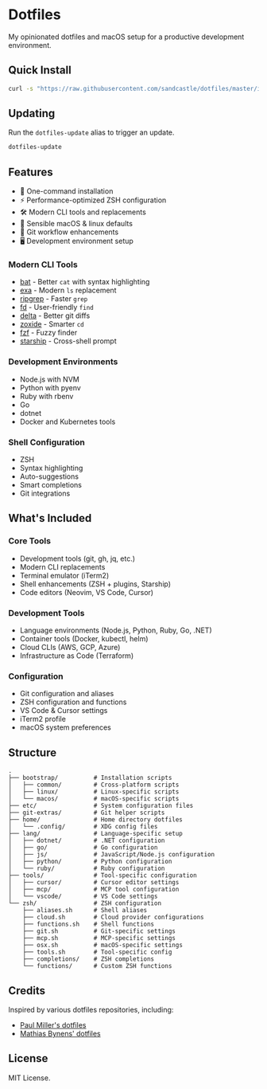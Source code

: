 # Dotfiles

My opinionated dotfiles and macOS setup for a productive development environment.

## Quick Install

```bash
curl -s "https://raw.githubusercontent.com/sandcastle/dotfiles/master/install.sh?t=$(date +%s%N)" | bash
```

## Updating

Run the `dotfiles-update` alias to trigger an update.

```bash
dotfiles-update
```

## Features

- 🚀 One-command installation
- ⚡️ Performance-optimized ZSH configuration
- 🛠 Modern CLI tools and replacements
- 🔧 Sensible macOS & linux defaults
- 🔄 Git workflow enhancements
- 🖥 Development environment setup

### Modern CLI Tools

- [bat](https://github.com/sharkdp/bat) - Better `cat` with syntax highlighting
- [exa](https://github.com/ogham/exa) - Modern `ls` replacement
- [ripgrep](https://github.com/BurntSushi/ripgrep) - Faster `grep`
- [fd](https://github.com/sharkdp/fd) - User-friendly `find`
- [delta](https://github.com/dandavison/delta) - Better git diffs
- [zoxide](https://github.com/ajeetdsouza/zoxide) - Smarter `cd`
- [fzf](https://github.com/junegunn/fzf) - Fuzzy finder
- [starship](https://starship.rs) - Cross-shell prompt

### Development Environments

- Node.js with NVM
- Python with pyenv
- Ruby with rbenv
- Go
- dotnet
- Docker and Kubernetes tools

### Shell Configuration

- ZSH
- Syntax highlighting
- Auto-suggestions
- Smart completions
- Git integrations

## What's Included

### Core Tools

- Development tools (git, gh, jq, etc.)
- Modern CLI replacements
- Terminal emulator (iTerm2)
- Shell enhancements (ZSH + plugins, Starship)
- Code editors (Neovim, VS Code, Cursor)

### Development Tools

- Language environments (Node.js, Python, Ruby, Go, .NET)
- Container tools (Docker, kubectl, helm)
- Cloud CLIs (AWS, GCP, Azure)
- Infrastructure as Code (Terraform)

### Configuration

- Git configuration and aliases
- ZSH configuration and functions
- VS Code & Cursor settings
- iTerm2 profile
- macOS system preferences

## Structure

```
.
├── bootstrap/          # Installation scripts
│   ├── common/         # Cross-platform scripts
│   ├── linux/          # Linux-specific scripts
│   └── macos/          # macOS-specific scripts
├── etc/                # System configuration files
├── git-extras/         # Git helper scripts
├── home/               # Home directory dotfiles
│   └── .config/        # XDG config files
├── lang/               # Language-specific setup
│   ├── dotnet/         # .NET configuration
│   ├── go/             # Go configuration
│   ├── js/             # JavaScript/Node.js configuration
│   ├── python/         # Python configuration
│   └── ruby/           # Ruby configuration
├── tools/              # Tool-specific configuration
│   ├── cursor/         # Cursor editor settings
│   ├── mcp/            # MCP tool configuration
│   └── vscode/         # VS Code settings
└── zsh/                # ZSH configuration
    ├── aliases.sh      # Shell aliases
    ├── cloud.sh        # Cloud provider configurations
    ├── functions.sh    # Shell functions
    ├── git.sh          # Git-specific settings
    ├── mcp.sh          # MCP-specific settings
    ├── osx.sh          # macOS-specific settings
    ├── tools.sh        # Tool-specific config
    ├── completions/    # ZSH completions
    └── functions/      # Custom ZSH functions
```

## Credits

Inspired by various dotfiles repositories, including:

- [Paul Miller's dotfiles](https://github.com/paulmillr/dotfiles)
- [Mathias Bynens' dotfiles](https://github.com/mathiasbynens/dotfiles)

## License

MIT License.
